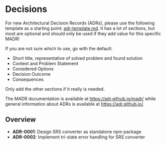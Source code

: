 # Decisions

For new Architectural Decision Records (ADRs), please use the following template as a starting point: [adr-template.md](adr-template.md).
It has a lot of sections, but most are optional and should only be used if they add value for this specific MADR!

If you are not sure which to use, go with the default:

- Short title, representative of solved problem and found solution
- Context and Problem Statement
- Considered Options
- Decision Outcome
- Consequences

Only add the other sections if it really is needed.

The MADR documentation is available at <https://adr.github.io/madr/> while general information about ADRs is available at <https://adr.github.io/>.

## Overview

- **ADR-0001**: Design SRS converter as standalone npm package
- **ADR-0002**: Implement tri-state error handling for SRS converter
